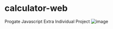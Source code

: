 # calculator-web
Progate Javascript Extra Individual Project
![image](https://github.com/dipp-12/calculator-web/assets/75561122/ae75e921-3b8f-40df-94e1-8a10d3018ef1)
